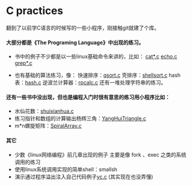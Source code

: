 # C practices

翻到了以前学C语言的时候写的一些小程序，刚接触git就建了个库。

#### 大部分都是《The Programing Language》中出现的练习。

- 书中的例子不少都是以一些linux基础命令来讲的，比如：
    [cat*.c](./hello/cat1.c)
    [echo.c](./hello/echo.c)
    [grep*.c](./hello/grep0.c)

- 也有基础的算法练习，像：
    快速排序：[qsort.c](./hello/qsort.c)
    壳排序：[shellsort.c](./hello/shellsort.c)
    hash表：[hash.c](./hello/hash.c)
    逆波兰计算器：[rpcalc.c](./hello/rpcalc.c)
    还有一堆处理字符串的练习。


#### 还有一些书中没出现，但也是编程入门时很有意思的练习用小程序比如：

- 水仙花数：[shuixianhua.c](./hello/shuixianhua.c)
- 练习指针和数组的计算输出杨辉三角：[YangHuiTriangle.c](./hello/YangHuiTriangle.c)
- m*n螺旋矩阵：[SpiralArray.c](./hello/SpiralArray.c)

#### 其它
- 少数《linux网络编程》前几章出现的例子
    主要是像 fork 、exec 之类的系统调用的练习
- 使用linux系统调用实现的简单shell：smallsh
- 演示通过程序溢出注入自己代码例子[yc.c](./yc.c) (其实现在也没弄懂)



